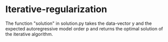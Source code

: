 # Iterative-regularization

The function "solution" in solution.py takes the data-vector y and the expected autoregressive model order p and returns the optimal solution of the iterative algorithm.

